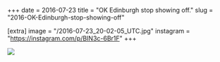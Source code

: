 +++
date = 2016-07-23
title = "OK Edinburgh stop showing off."
slug = "2016-OK-Edinburgh-stop-showing-off"

[extra]
image = "/2016-07-23_20-02-05_UTC.jpg"
instagram = "https://instagram.com/p/BIN3c-6Br1F"
+++

<img src="/2016-07-23_20-02-05_UTC.jpg" />
